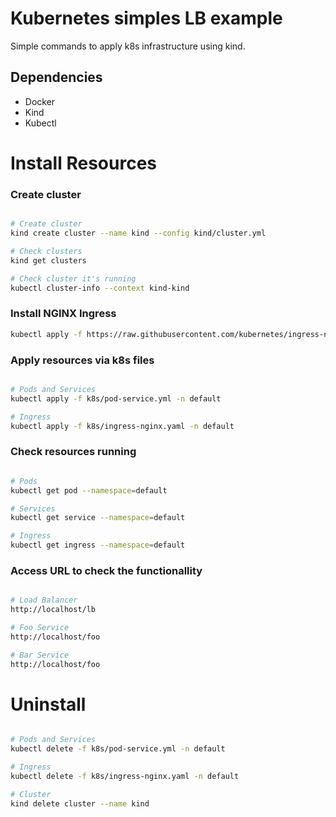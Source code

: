 # Kubernetes simples LB example
Simple commands to apply k8s infrastructure using kind.

## Dependencies

* Docker
* Kind
* Kubectl

# Install Resources

### Create cluster

```bash

# Create cluster
kind create cluster --name kind --config kind/cluster.yml

# Check clusters
kind get clusters

# Check cluster it's running
kubectl cluster-info --context kind-kind

```

### Install NGINX Ingress

```bash
kubectl apply -f https://raw.githubusercontent.com/kubernetes/ingress-nginx/main/deploy/static/provider/kind/deploy.yaml
```

### Apply resources via k8s files

```bash

# Pods and Services
kubectl apply -f k8s/pod-service.yml -n default

# Ingress
kubectl apply -f k8s/ingress-nginx.yaml -n default

```

### Check resources running

```bash

# Pods
kubectl get pod --namespace=default

# Services
kubectl get service --namespace=default

# Ingress
kubectl get ingress --namespace=default

```

### Access URL to check the functionallity

```bash

# Load Balancer
http://localhost/lb

# Foo Service
http://localhost/foo

# Bar Service
http://localhost/foo

```


# Uninstall

```bash

# Pods and Services
kubectl delete -f k8s/pod-service.yml -n default

# Ingress
kubectl delete -f k8s/ingress-nginx.yaml -n default

# Cluster
kind delete cluster --name kind

```

